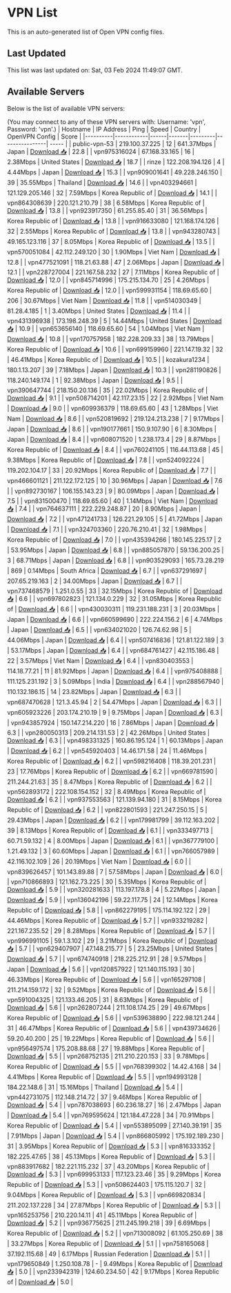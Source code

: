 # VPN List

This is an auto-generated list of Open VPN config files.

## Last Updated

This list was last updated on: Sat, 03 Feb 2024 11:49:07 GMT.

## Available Servers

Below is the list of available VPN servers:

(You may connect to any of these VPN servers with: Username: 'vpn', Password: 'vpn'.)
| Hostname | IP Address | Ping | Speed | Country | OpenVPN Config | Score |
|----------|------------|------|-------|---------|----------------| ----- |
| public-vpn-53 | 219.100.37.225 | 12 | 641.37Mbps | Japan | [Download 📥](./configs/server_0_JP.ovpn) | 22.8 |
| vpn975316024 | 67.168.33.165 | 16 | 2.38Mbps | United States | [Download 📥](./configs/server_1_US.ovpn) | 18.7 |
| rinze | 122.208.194.126 | 4 | 4.44Mbps | Japan | [Download 📥](./configs/server_2_JP.ovpn) | 15.3 |
| vpn909001641 | 49.228.246.150 | 39 | 35.55Mbps | Thailand | [Download 📥](./configs/server_3_TH.ovpn) | 14.6 |
| vpn403294661 | 121.129.205.146 | 32 | 7.59Mbps | Korea Republic of | [Download 📥](./configs/server_4_KR.ovpn) | 14.1 |
| vpn864308639 | 220.121.210.79 | 38 | 6.58Mbps | Korea Republic of | [Download 📥](./configs/server_5_KR.ovpn) | 13.8 |
| vpn923917350 | 61.255.85.40 | 31 | 36.56Mbps | Korea Republic of | [Download 📥](./configs/server_6_KR.ovpn) | 13.8 |
| vpn916633080 | 121.168.174.126 | 32 | 2.55Mbps | Korea Republic of | [Download 📥](./configs/server_7_KR.ovpn) | 13.8 |
| vpn943280743 | 49.165.123.116 | 37 | 8.05Mbps | Korea Republic of | [Download 📥](./configs/server_8_KR.ovpn) | 13.5 |
| vpn570051084 | 42.112.249.120 | 30 | 1.90Mbps | Viet Nam | [Download 📥](./configs/server_9_VN.ovpn) | 12.8 |
| vpn477521091 | 118.21.63.88 | 47 | 2.06Mbps | Japan | [Download 📥](./configs/server_10_JP.ovpn) | 12.1 |
| vpn228727004 | 221.167.58.232 | 27 | 7.11Mbps | Korea Republic of | [Download 📥](./configs/server_11_KR.ovpn) | 12.0 |
| vpn845714996 | 175.215.134.70 | 25 | 4.26Mbps | Korea Republic of | [Download 📥](./configs/server_12_KR.ovpn) | 12.0 |
| vpn599931154 | 118.69.65.60 | 206 | 30.67Mbps | Viet Nam | [Download 📥](./configs/server_13_VN.ovpn) | 11.8 |
| vpn514030349 | 81.28.4.185 | 1 | 3.40Mbps | United States | [Download 📥](./configs/server_14_US.ovpn) | 11.4 |
| vpn431396938 | 173.198.248.39 | 5 | 14.44Mbps | United States | [Download 📥](./configs/server_15_US.ovpn) | 10.9 |
| vpn653656140 | 118.69.65.60 | 54 | 1.04Mbps | Viet Nam | [Download 📥](./configs/server_16_VN.ovpn) | 10.8 |
| vpn170757958 | 182.228.209.33 | 38 | 13.79Mbps | Korea Republic of | [Download 📥](./configs/server_17_KR.ovpn) | 10.6 |
| vpn699159960 | 221.147.19.32 | 32 | 46.41Mbps | Korea Republic of | [Download 📥](./configs/server_18_KR.ovpn) | 10.5 |
| kozakura1234 | 180.1.13.207 | 39 | 7.18Mbps | Japan | [Download 📥](./configs/server_19_JP.ovpn) | 10.3 |
| vpn281190826 | 118.240.149.174 | 1 | 92.38Mbps | Japan | [Download 📥](./configs/server_20_JP.ovpn) | 9.5 |
| vpn390647744 | 218.150.20.136 | 35 | 22.02Mbps | Korea Republic of | [Download 📥](./configs/server_21_KR.ovpn) | 9.1 |
| vpn508714201 | 42.117.23.15 | 22 | 2.92Mbps | Viet Nam | [Download 📥](./configs/server_22_VN.ovpn) | 9.0 |
| vpn609936379 | 118.69.65.60 | 43 | 1.28Mbps | Viet Nam | [Download 📥](./configs/server_23_VN.ovpn) | 8.6 |
| vpn520819692 | 219.124.213.238 | 7 | 9.17Mbps | Japan | [Download 📥](./configs/server_24_JP.ovpn) | 8.6 |
| vpn190177661 | 150.9.107.90 | 6 | 8.30Mbps | Japan | [Download 📥](./configs/server_25_JP.ovpn) | 8.4 |
| vpn608071520 | 1.238.173.4 | 29 | 8.87Mbps | Korea Republic of | [Download 📥](./configs/server_26_KR.ovpn) | 8.4 |
| vpn760241105 | 116.44.113.68 | 45 | 9.38Mbps | Korea Republic of | [Download 📥](./configs/server_27_KR.ovpn) | 7.8 |
| vpn524092224 | 119.202.104.17 | 33 | 20.92Mbps | Korea Republic of | [Download 📥](./configs/server_28_KR.ovpn) | 7.7 |
| vpn466601121 | 211.122.172.125 | 10 | 30.96Mbps | Japan | [Download 📥](./configs/server_29_JP.ovpn) | 7.6 |
| vpn892730167 | 106.155.143.23 | 9 | 80.09Mbps | Japan | [Download 📥](./configs/server_30_JP.ovpn) | 7.5 |
| vpn831500470 | 118.69.65.60 | 40 | 1.14Mbps | Viet Nam | [Download 📥](./configs/server_31_VN.ovpn) | 7.4 |
| vpn764637111 | 222.229.248.87 | 20 | 8.90Mbps | Japan | [Download 📥](./configs/server_32_JP.ovpn) | 7.2 |
| vpn471241733 | 126.221.29.105 | 5 | 41.72Mbps | Japan | [Download 📥](./configs/server_33_JP.ovpn) | 7.1 |
| vpn324703360 | 220.76.210.41 | 32 | 1.98Mbps | Korea Republic of | [Download 📥](./configs/server_34_KR.ovpn) | 7.0 |
| vpn435394266 | 180.145.225.17 | 2 | 53.95Mbps | Japan | [Download 📥](./configs/server_35_JP.ovpn) | 6.8 |
| vpn885057870 | 59.136.200.25 | 3 | 68.71Mbps | Japan | [Download 📥](./configs/server_36_JP.ovpn) | 6.8 |
| vpn903529093 | 165.73.28.219 | 869 | 0.14Mbps | South Africa | [Download 📥](./configs/server_37_ZA.ovpn) | 6.7 |
| vpn637291697 | 207.65.219.163 | 2 | 34.00Mbps | Japan | [Download 📥](./configs/server_38_JP.ovpn) | 6.7 |
| vpn737468579 | 1.251.0.55 | 33 | 32.15Mbps | Korea Republic of | [Download 📥](./configs/server_39_KR.ovpn) | 6.6 |
| vpn697802823 | 121.134.0.229 | 32 | 31.05Mbps | Korea Republic of | [Download 📥](./configs/server_40_KR.ovpn) | 6.6 |
| vpn430030311 | 119.231.188.231 | 3 | 20.03Mbps | Japan | [Download 📥](./configs/server_41_JP.ovpn) | 6.6 |
| vpn660599690 | 222.224.156.2 | 6 | 4.74Mbps | Japan | [Download 📥](./configs/server_42_JP.ovpn) | 6.5 |
| vpn634021020 | 126.74.62.98 | 5 | 44.06Mbps | Japan | [Download 📥](./configs/server_43_JP.ovpn) | 6.4 |
| vpn507416836 | 121.81.122.189 | 3 | 53.17Mbps | Japan | [Download 📥](./configs/server_44_JP.ovpn) | 6.4 |
| vpn684761427 | 42.115.186.48 | 22 | 3.57Mbps | Viet Nam | [Download 📥](./configs/server_45_VN.ovpn) | 6.4 |
| vpn830403553 | 114.18.77.21 | 11 | 81.92Mbps | Japan | [Download 📥](./configs/server_46_JP.ovpn) | 6.4 |
| vpn975408888 | 111.125.231.192 | 3 | 5.09Mbps | India | [Download 📥](./configs/server_47_IN.ovpn) | 6.4 |
| vpn288567940 | 110.132.186.15 | 14 | 23.82Mbps | Japan | [Download 📥](./configs/server_48_JP.ovpn) | 6.3 |
| vpn687470628 | 121.3.45.94 | 2 | 54.47Mbps | Japan | [Download 📥](./configs/server_49_JP.ovpn) | 6.3 |
| vpn605923226 | 203.174.210.19 | 9 | 9.75Mbps | Japan | [Download 📥](./configs/server_50_JP.ovpn) | 6.3 |
| vpn943857924 | 150.147.214.220 | 16 | 7.86Mbps | Japan | [Download 📥](./configs/server_51_JP.ovpn) | 6.3 |
| vpn280050313 | 209.214.131.53 | 2 | 42.26Mbps | United States | [Download 📥](./configs/server_52_US.ovpn) | 6.3 |
| vpn498331325 | 160.86.195.124 | 1 | 60.13Mbps | Japan | [Download 📥](./configs/server_53_JP.ovpn) | 6.2 |
| vpn545920403 | 14.46.171.58 | 24 | 11.46Mbps | Korea Republic of | [Download 📥](./configs/server_54_KR.ovpn) | 6.2 |
| vpn598216408 | 118.39.201.231 | 23 | 17.76Mbps | Korea Republic of | [Download 📥](./configs/server_55_KR.ovpn) | 6.2 |
| vpn669781590 | 211.244.21.63 | 35 | 8.47Mbps | Korea Republic of | [Download 📥](./configs/server_56_KR.ovpn) | 6.2 |
| vpn562893172 | 222.108.154.152 | 32 | 8.49Mbps | Korea Republic of | [Download 📥](./configs/server_57_KR.ovpn) | 6.2 |
| vpn937553563 | 121.139.94.180 | 31 | 8.15Mbps | Korea Republic of | [Download 📥](./configs/server_58_KR.ovpn) | 6.2 |
| vpn822801593 | 221.247.250.15 | 5 | 29.43Mbps | Japan | [Download 📥](./configs/server_59_JP.ovpn) | 6.2 |
| vpn179981799 | 39.112.163.202 | 39 | 8.13Mbps | Korea Republic of | [Download 📥](./configs/server_60_KR.ovpn) | 6.1 |
| vpn333497713 | 60.71.59.132 | 4 | 8.00Mbps | Japan | [Download 📥](./configs/server_61_JP.ovpn) | 6.1 |
| vpn367779100 | 1.21.49.132 | 3 | 60.60Mbps | Japan | [Download 📥](./configs/server_62_JP.ovpn) | 6.1 |
| vpn766057989 | 42.116.102.109 | 26 | 20.19Mbps | Viet Nam | [Download 📥](./configs/server_63_VN.ovpn) | 6.0 |
| vpn839626457 | 101.143.89.88 | 7 | 57.58Mbps | Japan | [Download 📥](./configs/server_64_JP.ovpn) | 6.0 |
| vpn710866893 | 121.162.73.225 | 30 | 5.35Mbps | Korea Republic of | [Download 📥](./configs/server_65_KR.ovpn) | 5.9 |
| vpn320281633 | 113.197.178.8 | 4 | 5.22Mbps | Japan | [Download 📥](./configs/server_66_JP.ovpn) | 5.9 |
| vpn136042196 | 59.22.117.75 | 24 | 12.14Mbps | Korea Republic of | [Download 📥](./configs/server_67_KR.ovpn) | 5.8 |
| vpn862279195 | 175.114.192.122 | 29 | 44.46Mbps | Korea Republic of | [Download 📥](./configs/server_68_KR.ovpn) | 5.7 |
| vpn933219282 | 221.167.235.52 | 29 | 8.28Mbps | Korea Republic of | [Download 📥](./configs/server_69_KR.ovpn) | 5.7 |
| vpn996991105 | 59.1.3.102 | 29 | 3.21Mbps | Korea Republic of | [Download 📥](./configs/server_70_KR.ovpn) | 5.7 |
| vpn629407907 | 47.148.215.77 | 5 | 23.25Mbps | United States | [Download 📥](./configs/server_71_US.ovpn) | 5.7 |
| vpn674740918 | 218.225.212.91 | 28 | 9.57Mbps | Japan | [Download 📥](./configs/server_72_JP.ovpn) | 5.6 |
| vpn120857922 | 121.140.115.193 | 30 | 46.33Mbps | Korea Republic of | [Download 📥](./configs/server_73_KR.ovpn) | 5.6 |
| vpn165297108 | 211.214.159.172 | 32 | 9.52Mbps | Korea Republic of | [Download 📥](./configs/server_74_KR.ovpn) | 5.6 |
| vpn591004325 | 121.133.46.205 | 31 | 8.63Mbps | Korea Republic of | [Download 📥](./configs/server_75_KR.ovpn) | 5.6 |
| vpn262807244 | 211.108.174.25 | 29 | 49.67Mbps | Korea Republic of | [Download 📥](./configs/server_76_KR.ovpn) | 5.6 |
| vpn539638890 | 222.98.121.244 | 31 | 46.47Mbps | Korea Republic of | [Download 📥](./configs/server_77_KR.ovpn) | 5.6 |
| vpn439734626 | 59.20.40.200 | 25 | 19.22Mbps | Korea Republic of | [Download 📥](./configs/server_78_KR.ovpn) | 5.6 |
| vpn956497574 | 175.208.88.68 | 27 | 19.88Mbps | Korea Republic of | [Download 📥](./configs/server_79_KR.ovpn) | 5.5 |
| vpn268752135 | 211.210.220.153 | 33 | 9.78Mbps | Korea Republic of | [Download 📥](./configs/server_80_KR.ovpn) | 5.5 |
| vpn768399302 | 14.42.4.168 | 34 | 4.41Mbps | Korea Republic of | [Download 📥](./configs/server_81_KR.ovpn) | 5.5 |
| vpn194993128 | 184.22.148.6 | 31 | 15.16Mbps | Thailand | [Download 📥](./configs/server_82_TH.ovpn) | 5.4 |
| vpn442731075 | 112.148.214.72 | 37 | 9.46Mbps | Korea Republic of | [Download 📥](./configs/server_83_KR.ovpn) | 5.4 |
| vpn787038693 | 60.236.18.27 | 16 | 2.47Mbps | Japan | [Download 📥](./configs/server_84_JP.ovpn) | 5.4 |
| vpn769595624 | 121.184.47.228 | 34 | 70.91Mbps | Korea Republic of | [Download 📥](./configs/server_85_KR.ovpn) | 5.4 |
| vpn553895099 | 27.140.39.191 | 35 | 7.91Mbps | Japan | [Download 📥](./configs/server_86_JP.ovpn) | 5.4 |
| vpn866805992 | 175.192.189.230 | 31 | 3.95Mbps | Korea Republic of | [Download 📥](./configs/server_87_KR.ovpn) | 5.3 |
| vpn816333352 | 182.225.47.65 | 38 | 45.13Mbps | Korea Republic of | [Download 📥](./configs/server_88_KR.ovpn) | 5.3 |
| vpn883917682 | 182.221.115.232 | 37 | 43.20Mbps | Korea Republic of | [Download 📥](./configs/server_89_KR.ovpn) | 5.3 |
| vpn699953133 | 117.123.23.46 | 35 | 9.29Mbps | Korea Republic of | [Download 📥](./configs/server_90_KR.ovpn) | 5.3 |
| vpn508624403 | 175.115.120.7 | 32 | 9.04Mbps | Korea Republic of | [Download 📥](./configs/server_91_KR.ovpn) | 5.3 |
| vpn669820834 | 211.202.137.228 | 34 | 27.87Mbps | Korea Republic of | [Download 📥](./configs/server_92_KR.ovpn) | 5.3 |
| vpn165253756 | 210.220.14.11 | 41 | 45.11Mbps | Korea Republic of | [Download 📥](./configs/server_93_KR.ovpn) | 5.2 |
| vpn936775625 | 211.245.199.218 | 39 | 6.69Mbps | Korea Republic of | [Download 📥](./configs/server_94_KR.ovpn) | 5.2 |
| vpn713008092 | 61.105.250.69 | 38 | 33.27Mbps | Korea Republic of | [Download 📥](./configs/server_95_KR.ovpn) | 5.1 |
| vpn758165068 | 37.192.115.68 | 49 | 6.17Mbps | Russian Federation | [Download 📥](./configs/server_96_RU.ovpn) | 5.1 |
| vpn179650849 | 1.250.108.78 | - | 9.49Mbps | Korea Republic of | [Download 📥](./configs/server_97_KR.ovpn) | 5.0 |
| vpn233942319 | 124.60.234.50 | 42 | 9.17Mbps | Korea Republic of | [Download 📥](./configs/server_98_KR.ovpn) | 5.0 |
